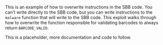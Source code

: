This is an example of how to overwrite instructions in the SBB code. You can't write directly to the SBB code, but you can write instructions to the `malware` function that will write to the SBB code. This exploit walks through how to overwrite the function responsible for validating barcodes to always return `BARCODE_VALID`.

This is a placeholder, more documentation and code to follow. 